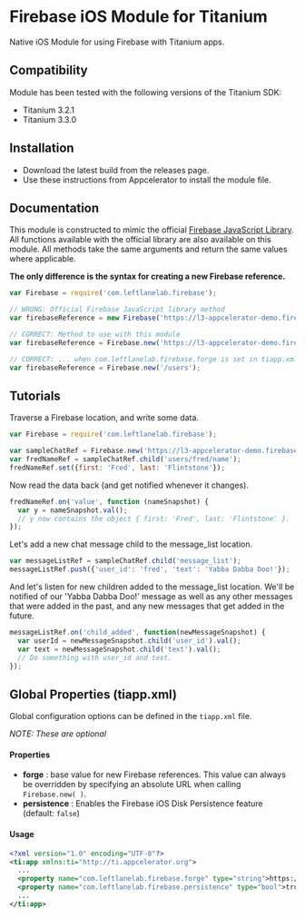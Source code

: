 # Firebase iOS Module for Titanium #

Native iOS Module for using Firebase with Titanium apps.

## Compatibility ##

Module has been tested with the following versions of the Titanium SDK:

- Titanium 3.2.1
- Titanium 3.3.0

## Installation ##

- Download the latest build from the releases page.
- Use these instructions from Appcelerator to install the module file.

## Documentation ##

This module is constructed to mimic the official [Firebase JavaScript Library](https://www.firebase.com/docs/javascript/firebase/index.html). All functions available with the official library are also available on this module. All methods take the same arguments and return the same values where applicable.

**The only difference is the syntax for creating a new Firebase reference.**

```JavaScript
var Firebase = require('com.leftlanelab.firebase');

// WRONG: Official Firebase JavaScript library method
var firebaseReference = new Firebase('https://l3-appcelerator-demo.firebaseio.com/users');

// CORRECT: Method to use with this module
var firebaseReference = Firebase.new('https://l3-appcelerator-demo.firebaseio.com/users');

// CORRECT: ... when com.leftlanelab.firebase.forge is set in tiapp.xml
var firebaseReference = Firebase.new('/users');
```

## Tutorials ##

Traverse a Firebase location, and write some data.

```JavaScript
var Firebase = require('com.leftlanelab.firebase');

var sampleChatRef = Firebase.new('https://l3-appcelerator-demo.firebaseio.com');
var fredNameRef = sampleChatRef.child('users/fred/name');
fredNameRef.set({first: 'Fred', last: 'Flintstone'});
```

Now read the data back (and get notified whenever it changes).

```JavaScript
fredNameRef.on('value', function (nameSnapshot) {
  var y = nameSnapshot.val();
  // y now contains the object { first: 'Fred', last: 'Flintstone' }.
});
```

Let's add a new chat message child to the message_list location.

```JavaScript
var messageListRef = sampleChatRef.child('message_list');
messageListRef.push({'user_id': 'fred', 'text': 'Yabba Dabba Doo!'});
```

And let's listen for new children added to the message_list location. We'll be notified of our 'Yabba Dabba Doo!' message as well as any other messages that were added in the past, and any new messages that get added in the future.

```JavaScript
messageListRef.on('child_added', function(newMessageSnapshot) {
  var userId = newMessageSnapshot.child('user_id').val();
  var text = newMessageSnapshot.child('text').val();
  // Do something with user_id and text.
});
```

## Global Properties (tiapp.xml) ##

Global configuration options can be defined in the `tiapp.xml` file.

_NOTE: These are optional_

#### Properties ####

* **forge** : base value for new Firebase references. This value can always be overridden by specifying an absolute URL when calling `Firebase.new( )`.
* **persistence** : Enables the Firebase iOS Disk Persistence feature (default: `false`)

#### Usage ####

```XML
<?xml version="1.0" encoding="UTF-8"?>
<ti:app xmlns:ti="http://ti.appcelerator.org">
  ...
  <property name="com.leftlanelab.firebase.forge" type="string">https://l3-appcelerator-demo.firebaseio.com/</property>
  <property name="com.leftlanelab.firebase.persistence" type="bool">true</property>
  ...
</ti:app>
```
